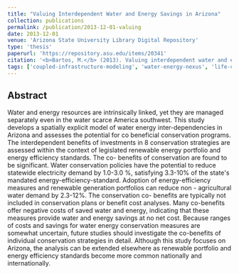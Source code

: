```yaml
---
title: "Valuing Interdependent Water and Energy Savings in Arizona"
collection: publications
permalink: /publication/2013-12-01-valuing
date: 2013-12-01
venue: 'Arizona State University Library Digital Repository'
type: 'thesis'
paperurl: 'https://repository.asu.edu/items/20341'
citation: '<b>Bartos, M.</b> (2013). Valuing interdependent water and energy savings in Arizona. Undergraduate Honors Thesis.'
tags: ['coupled-infrastructure-modeling', 'water-energy-nexus', 'life-cycle-assessment']
---
```


## Abstract

Water and energy resources are intrinsically linked, yet they are managed separately even in the water scarce America southwest. This study develops a spatially explicit model of water energy inter-dependencies in Arizona and assesses the potential for co beneficial conservation programs. The interdependent benefits of investments in 8 conservation strategies are assessed within the context of legislated renewable energy portfolio and energy efficiency standards. The co- benefits of conservation are found to be significant. Water conservation policies have the potential to reduce statewide electricity demand by 1.0-3.0 %, satisfying 3.3-10% of the state's mandated energy-efficiency-standard. Adoption of energy-efficiency measures and renewable generation portfolios can reduce non - agricultural water demand by 2.3-12%. The conservation co- benefits are typically not included in conservation plans or benefit cost analyses. Many co-benefits offer negative costs of saved water and energy, indicating that these measures provide water and energy savings at no net cost. Because ranges of costs and savings for water energy conservation measures are somewhat uncertain, future studies should investigate the co-benefits of individual conservation strategies in detail. Although this study focuses on Arizona, the analysis can be extended elsewhere as renewable portfolio and energy efficiency standards become more common nationally and internationally.
